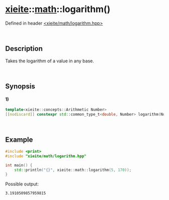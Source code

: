 # [xieite](../../xieite.md)\:\:[math](../../math.md)\:\:logarithm\(\)
Defined in header [<xieite/math/logarithm.hpp>](../../../include/xieite/math/logarithm.hpp)

&nbsp;

## Description
Takes the logarithm of a value in any base.

&nbsp;

## Synopsis
#### 1)
```cpp
template<xieite::concepts::Arithmetic Number>
[[nodiscard]] constexpr std::common_type_t<double, Number> logarithm(Number base, Number value) noexcept;
```

&nbsp;

## Example
```cpp
#include <print>
#include "xieite/math/logarithm.hpp"

int main() {
    std::println("{}", xieite::math::logarithm(5, 170));
}
```
Possible output:
```
3.1910509857959815
```

